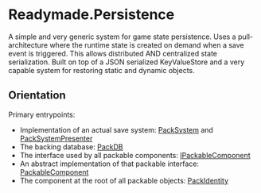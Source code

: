 # Readymade.Persistence
A simple and very generic system for game state persistence. Uses a pull-architecture where the runtime state is created on demand when a save event is triggered. This allows distributed AND centralized state serialization. Built on top of a JSON serialized KeyValueStore and a very capable system for restoring static and dynamic objects.

## Orientation

Primary entrypoints:

- Implementation of an actual save system: [PackSystem](/Runtime/Components/PackSystem.cs) and [PackSystemPresenter](/Runtime/Components/PackSystemPresenter.cs)
- The backing database: [PackDB](/Runtime/PackDB.cs)
- The interface used by all packable components: [IPackableComponent](/Runtime/IPackableComponent.cs)
- An abstract implementation of that packable interface: [PackableComponent](/Runtime/Components/PackableComponent.cs)
- The component at the root of all packable objects: [PackIdentity](/Runtime/Components/PackIdentity.cs)
